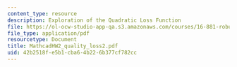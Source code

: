 ```yaml
---
content_type: resource
description: Exploration of the Quadratic Loss Function
file: https://ol-ocw-studio-app-qa.s3.amazonaws.com/courses/16-881-robust-system-design-summer-1998/42b2518fe5b1cba64b226b377cf782cc_MathcadHW2_quality_loss2.pdf
file_type: application/pdf
resourcetype: Document
title: MathcadHW2_quality_loss2.pdf
uid: 42b2518f-e5b1-cba6-4b22-6b377cf782cc
---
```

